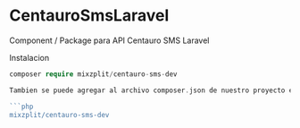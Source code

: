 # CentauroSmsLaravel
Component / Package para API Centauro SMS Laravel

Instalacion

```php
composer require mixzplit/centauro-sms-dev

Tambien se puede agregar al archivo composer.json de nuestro proyecto en la seccion require

```php
mixzplit/centauro-sms-dev
